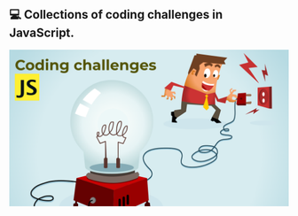 ## 💻  Collections of coding challenges in JavaScript.

![Coding challenges wallpaper](./codingch.png)

